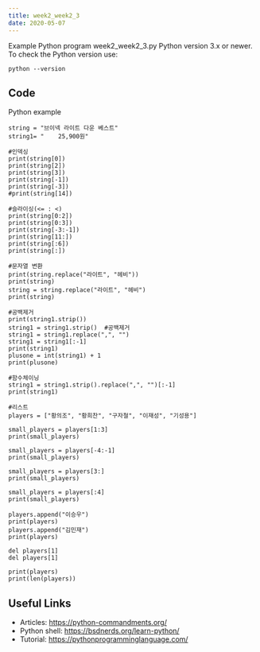 ```yaml
---
title: week2_week2_3
date: 2020-05-07
---
```

Example Python program week2_week2_3.py
Python version 3.x or newer.
To check the Python version use:

    python --version


## Code

Python example

    string = "브이넥 라이트 다운 베스트"
    string1= "    25,900원"
    
    #인덱싱
    print(string[0])
    print(string[2])
    print(string[3])
    print(string[-1])
    print(string[-3])
    #print(string[14])
    
    #슬라이싱(<= : <)
    print(string[0:2])
    print(string[0:3])
    print(string[-3:-1])
    print(string[11:])
    print(string[:6])
    print(string[:])
    
    #문자열 변환
    print(string.replace("라이트", "헤비"))
    print(string)
    string = string.replace("라이트", "헤비")
    print(string)
    
    #공백제거
    print(string1.strip())
    string1 = string1.strip()  #공백제거
    string1 = string1.replace(",", "")
    string1 = string1[:-1]
    print(string1)
    plusone = int(string1) + 1
    print(plusone)
    
    #함수체이닝
    string1 = string1.strip().replace(",", "")[:-1]
    print(string1)
    
    #리스트
    players = ["황의조", "황희찬", "구자철", "이재성", "기성용"]
    
    small_players = players[1:3]
    print(small_players)
    
    small_players = players[-4:-1]
    print(small_players)
    
    small_players = players[3:]
    print(small_players)
    
    small_players = players[:4]
    print(small_players)
    
    players.append("이승우")
    print(players)
    players.append("김민재")
    print(players)
    
    del players[1]
    del players[1]
    
    print(players)
    print(len(players))

## Useful Links

- Articles: https://python-commandments.org/
- Python shell: https://bsdnerds.org/learn-python/
- Tutorial: https://pythonprogramminglanguage.com/
